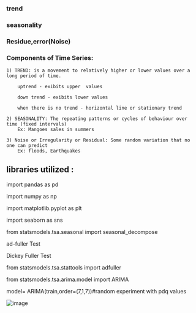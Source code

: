 ### trend
### seasonality
### Residue,error(Noise)

### Components of Time Series:
    1) TREND: is a movement to relatively higher or lower values over a long period of time.
    
        uptrend - exibits upper  values
        
        down trend - exibits lower values
        
        when there is no trend - horizontal line or stationary trend
        
    2) SEASONALITY: The repeating patterns or cycles of behaviour over time (fixed intervals)
        Ex: Mangoes sales in summers
    
    3) Noise or Irregularity or Residual: Some random variation that no one can predict
        Ex: floods, Earthquakes

## libraries utilized :

import pandas as pd

import numpy as np 

import matplotlib.pyplot as plt

import seaborn as sns

from statsmodels.tsa.seasonal import seasonal_decompose

ad-fuller Test

Dickey Fuller Test

from statsmodels.tsa.stattools import adfuller

from statsmodels.tsa.arima.model import ARIMA

model= ARIMA(train,order=(7,1,7))#random experiment with pdq values


![image](https://github.com/Iqmohan/Time-Series-Forecasting---Air-Passengers/assets/159016465/31bab072-f7b5-481e-995a-c52347c09433)
